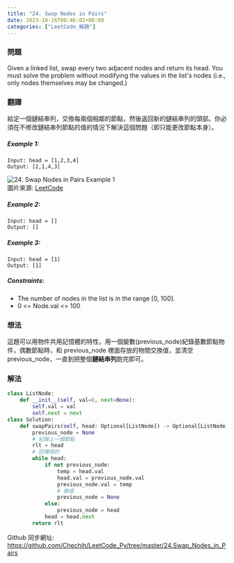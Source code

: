 ```yaml
---
title: "24. Swap Nodes in Pairs"
date: 2023-10-16T00:46:02+08:00
categories: ["LeetCode_解題"]
---
```

### 問題
Given a linked list, swap every two adjacent nodes and return its head. You must solve the problem without modifying the values in the list's nodes (i.e., only nodes themselves may be changed.)

 ### 翻譯
給定一個鏈結串列，交換每兩個相鄰的節點，然後返回新的鏈結串列的頭部。你必須在不修改鏈結串列節點的值的情況下解決這個問題（即只能更改節點本身）。
##### Example 1:
    Input: head = [1,2,3,4]
    Output: [2,1,4,3]
![24. Swap Nodes in Pairs Example 1](https://assets.leetcode.com/uploads/2020/10/03/swap_ex1.jpg "24. Swap Nodes in Pairs Example 1")  
圖片來源: [LeetCode](https://leetcode.com/problems/swap-nodes-in-pairs/)  
##### Example 2:
    Input: head = []
    Output: []
##### Example 3:
    Input: head = [1]
    Output: [1]

##### Constraints:
- The number of nodes in the list is in the range [0, 100].
- 0 <= Node.val <= 100

### 想法 
這題可以用物件共用記憶體的特性，用一個變數(previous_node)紀錄基數節點物件，偶數節點時，和 previous_node 裡面存放的物間交換值，並清空 previous_node，一直到把整個**鏈結串列**跑完即可。
### 解法 
```python
class ListNode:
    def __init__(self, val=0, next=None):
        self.val = val
        self.next = next
class Solution:
    def swapPairs(self, head: Optional[ListNode]) -> Optional[ListNode]:
        previous_node = None
        # 紀錄上一個節點
        rlt = head
        # 回傳用的
        while head:
            if not previous_node:
                temp = head.val
                head.val = previous_node.val
                previous_node.val = temp
                # 換值
                previous_node = None
            else:
                previous_node = head
            head = head.next
        return rlt
```

Github 同步網址:  
https://github.com/Chechih/LeetCode_Py/tree/master/24.Swap_Nodes_in_Pairs